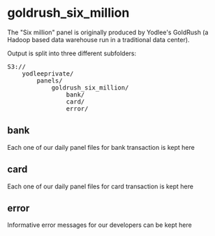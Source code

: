 goldrush_six_million
=============
The "Six million" panel is originally produced by Yodlee's GoldRush (a Hadoop based data warehouse run in a traditional data center).

Output is split into three different subfolders:
<pre>
S3://
	yodleeprivate/
		panels/
			goldrush_six_million/
				bank/
				card/
				error/
</pre>

## bank
Each one of our daily panel files for bank transaction is kept here

## card
Each one of our daily panel files for card transaction is kept here

## error
Informative error messages for our developers can be kept here
